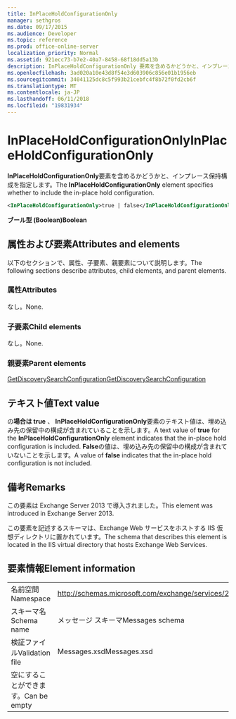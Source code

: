 ```yaml
---
title: InPlaceHoldConfigurationOnly
manager: sethgros
ms.date: 09/17/2015
ms.audience: Developer
ms.topic: reference
ms.prod: office-online-server
localization_priority: Normal
ms.assetid: 921ecc73-b7e2-40a7-8458-68f18dd5a13b
description: InPlaceHoldConfigurationOnly 要素を含めるかどうかと、インプレース保持構成を指定します。
ms.openlocfilehash: 3ad020a10e43d8f54e3d603906c856e01b1956eb
ms.sourcegitcommit: 34041125dc8c5f993b21cebfc4f8b72f0fd2cb6f
ms.translationtype: MT
ms.contentlocale: ja-JP
ms.lasthandoff: 06/11/2018
ms.locfileid: "19831934"
---
```

# <a name="inplaceholdconfigurationonly"></a><span data-ttu-id="e005c-103">InPlaceHoldConfigurationOnly</span><span class="sxs-lookup"><span data-stu-id="e005c-103">InPlaceHoldConfigurationOnly</span></span>

<span data-ttu-id="e005c-104">**InPlaceHoldConfigurationOnly**要素を含めるかどうかと、インプレース保持構成を指定します。</span><span class="sxs-lookup"><span data-stu-id="e005c-104">The **InPlaceHoldConfigurationOnly** element specifies whether to include the in-place hold configuration.</span></span> 
  
```XML
<InPlaceHoldConfigurationOnly>true | false</InPlaceHoldConfigurationOnly>
```

 <span data-ttu-id="e005c-105">**ブール型 (Boolean)**</span><span class="sxs-lookup"><span data-stu-id="e005c-105">**Boolean**</span></span>
## <a name="attributes-and-elements"></a><span data-ttu-id="e005c-106">属性および要素</span><span class="sxs-lookup"><span data-stu-id="e005c-106">Attributes and elements</span></span>

<span data-ttu-id="e005c-107">以下のセクションで、属性、子要素、親要素について説明します。</span><span class="sxs-lookup"><span data-stu-id="e005c-107">The following sections describe attributes, child elements, and parent elements.</span></span>
  
### <a name="attributes"></a><span data-ttu-id="e005c-108">属性</span><span class="sxs-lookup"><span data-stu-id="e005c-108">Attributes</span></span>

<span data-ttu-id="e005c-109">なし。</span><span class="sxs-lookup"><span data-stu-id="e005c-109">None.</span></span>
  
### <a name="child-elements"></a><span data-ttu-id="e005c-110">子要素</span><span class="sxs-lookup"><span data-stu-id="e005c-110">Child elements</span></span>

<span data-ttu-id="e005c-111">なし。</span><span class="sxs-lookup"><span data-stu-id="e005c-111">None.</span></span>
  
### <a name="parent-elements"></a><span data-ttu-id="e005c-112">親要素</span><span class="sxs-lookup"><span data-stu-id="e005c-112">Parent elements</span></span>

[<span data-ttu-id="e005c-113">GetDiscoverySearchConfiguration</span><span class="sxs-lookup"><span data-stu-id="e005c-113">GetDiscoverySearchConfiguration</span></span>](getdiscoverysearchconfiguration.md)
  
## <a name="text-value"></a><span data-ttu-id="e005c-114">テキスト値</span><span class="sxs-lookup"><span data-stu-id="e005c-114">Text value</span></span>

<span data-ttu-id="e005c-115">の**場合は true** 、 **InPlaceHoldConfigurationOnly**要素のテキスト値は、埋め込み先の保留中の構成が含まれていることを示します。</span><span class="sxs-lookup"><span data-stu-id="e005c-115">A text value of **true** for the **InPlaceHoldConfigurationOnly** element indicates that the in-place hold configuration is included.</span></span> <span data-ttu-id="e005c-116">**False**の値は、埋め込み先の保留中の構成が含まれていないことを示します。</span><span class="sxs-lookup"><span data-stu-id="e005c-116">A value of **false** indicates that the in-place hold configuration is not included.</span></span> 
  
## <a name="remarks"></a><span data-ttu-id="e005c-117">備考</span><span class="sxs-lookup"><span data-stu-id="e005c-117">Remarks</span></span>

<span data-ttu-id="e005c-118">この要素は Exchange Server 2013 で導入されました。</span><span class="sxs-lookup"><span data-stu-id="e005c-118">This element was introduced in Exchange Server 2013.</span></span>
  
<span data-ttu-id="e005c-119">この要素を記述するスキーマは、Exchange Web サービスをホストする IIS 仮想ディレクトリに置かれています。</span><span class="sxs-lookup"><span data-stu-id="e005c-119">The schema that describes this element is located in the IIS virtual directory that hosts Exchange Web Services.</span></span>
  
## <a name="element-information"></a><span data-ttu-id="e005c-120">要素情報</span><span class="sxs-lookup"><span data-stu-id="e005c-120">Element information</span></span>

|||
|:-----|:-----|
|<span data-ttu-id="e005c-121">名前空間</span><span class="sxs-lookup"><span data-stu-id="e005c-121">Namespace</span></span>  <br/> |http://schemas.microsoft.com/exchange/services/2006/messages  <br/> |
|<span data-ttu-id="e005c-122">スキーマ名</span><span class="sxs-lookup"><span data-stu-id="e005c-122">Schema name</span></span>  <br/> |<span data-ttu-id="e005c-123">メッセージ スキーマ</span><span class="sxs-lookup"><span data-stu-id="e005c-123">Messages schema</span></span>  <br/> |
|<span data-ttu-id="e005c-124">検証ファイル</span><span class="sxs-lookup"><span data-stu-id="e005c-124">Validation file</span></span>  <br/> |<span data-ttu-id="e005c-125">Messages.xsd</span><span class="sxs-lookup"><span data-stu-id="e005c-125">Messages.xsd</span></span>  <br/> |
|<span data-ttu-id="e005c-126">空にすることができます。</span><span class="sxs-lookup"><span data-stu-id="e005c-126">Can be empty</span></span>  <br/> ||
   


